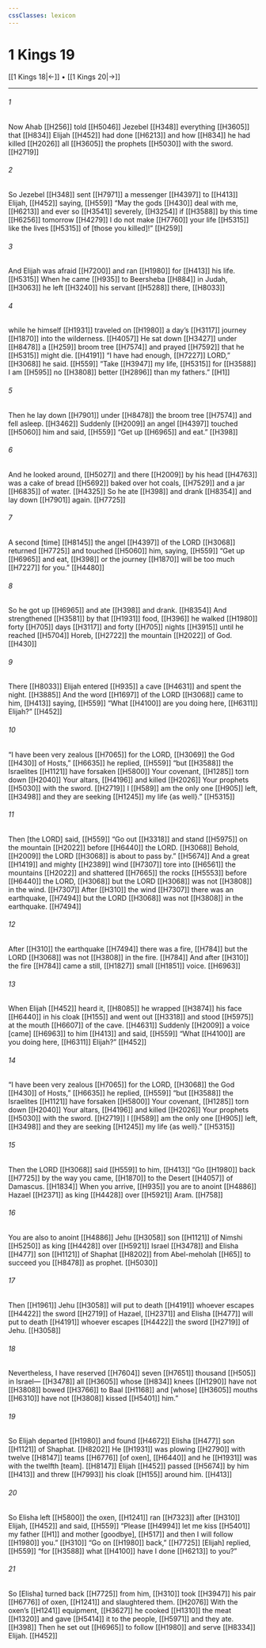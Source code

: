 ```yaml
---
cssClasses: lexicon
---
```


# 1 Kings 19

[[1 Kings 18|←]] • [[1 Kings 20|→]]

---

###### 1
Now Ahab [[H256]] told [[H5046]] Jezebel [[H348]] everything [[H3605]] that [[H834]] Elijah [[H452]] had done [[H6213]] and how [[H834]] he had killed [[H2026]] all [[H3605]] the prophets [[H5030]] with the sword. [[H2719]]

###### 2
So Jezebel [[H348]] sent [[H7971]] a messenger [[H4397]] to [[H413]] Elijah, [[H452]] saying, [[H559]] “May the gods [[H430]] deal with me, [[H6213]] and ever so [[H3541]] severely, [[H3254]] if [[H3588]] by this time [[H6256]] tomorrow [[H4279]] I do not make [[H7760]] your life [[H5315]] like the lives [[H5315]] of [those you killed]!” [[H259]]

###### 3
And Elijah was afraid [[H7200]] and ran [[H1980]] for [[H413]] his life. [[H5315]] When he came [[H935]] to Beersheba [[H884]] in Judah, [[H3063]] he left [[H3240]] his servant [[H5288]] there, [[H8033]]

###### 4
while he himself [[H1931]] traveled on [[H1980]] a day’s [[H3117]] journey [[H1870]] into the wilderness. [[H4057]] He sat down [[H3427]] under [[H8478]] a [[H259]] broom tree [[H7574]] and prayed [[H7592]] that he [[H5315]] might die. [[H4191]] “I have had enough, [[H7227]] LORD,” [[H3068]] he said. [[H559]] “Take [[H3947]] my life, [[H5315]] for [[H3588]] I am [[H595]] no [[H3808]] better [[H2896]] than my fathers.” [[H1]]

###### 5
Then he lay down [[H7901]] under [[H8478]] the broom tree [[H7574]] and fell asleep. [[H3462]] Suddenly [[H2009]] an angel [[H4397]] touched [[H5060]] him  and said, [[H559]] “Get up [[H6965]] and eat.” [[H398]]

###### 6
And he looked around, [[H5027]] and there [[H2009]] by his head [[H4763]] was a cake of bread [[H5692]] baked over hot coals, [[H7529]] and a jar [[H6835]] of water. [[H4325]] So he ate [[H398]] and drank [[H8354]] and lay down [[H7901]] again. [[H7725]]

###### 7
A second [time] [[H8145]] the angel [[H4397]] of the LORD [[H3068]] returned [[H7725]] and touched [[H5060]] him,  saying, [[H559]] “Get up [[H6965]] and eat, [[H398]] or the journey [[H1870]] will be too much [[H7227]] for you.” [[H4480]]

###### 8
So he got up [[H6965]] and ate [[H398]] and drank. [[H8354]] And strengthened [[H3581]] by that [[H1931]] food, [[H396]] he walked [[H1980]] forty [[H705]] days [[H3117]] and forty [[H705]] nights [[H3915]] until he reached [[H5704]] Horeb, [[H2722]] the mountain [[H2022]] of God. [[H430]]

###### 9
There [[H8033]] Elijah entered [[H935]] a cave [[H4631]] and spent the night. [[H3885]] And the word [[H1697]] of the LORD [[H3068]] came to him, [[H413]] saying, [[H559]] “What [[H4100]] are you doing here, [[H6311]] Elijah?” [[H452]]

###### 10
“I have been very zealous [[H7065]] for the LORD, [[H3069]] the God [[H430]] of Hosts,” [[H6635]] he replied, [[H559]] “but [[H3588]] the Israelites [[H1121]] have forsaken [[H5800]] Your covenant, [[H1285]] torn down [[H2040]] Your altars, [[H4196]] and killed [[H2026]] Your prophets [[H5030]] with the sword. [[H2719]] I [[H589]] am the only one [[H905]] left, [[H3498]] and they are seeking [[H1245]] my life {as well}.” [[H5315]]

###### 11
Then [the LORD] said, [[H559]] “Go out [[H3318]] and stand [[H5975]] on the mountain [[H2022]] before [[H6440]] the LORD. [[H3068]] Behold, [[H2009]] the LORD [[H3068]] is about to pass by.” [[H5674]] And a great [[H1419]] and mighty [[H2389]] wind [[H7307]] tore into [[H6561]] the mountains [[H2022]] and shattered [[H7665]] the rocks [[H5553]] before [[H6440]] the LORD, [[H3068]] but the LORD [[H3068]] was not [[H3808]] in the wind. [[H7307]] After [[H310]] the wind [[H7307]] there was an earthquake, [[H7494]] but the LORD [[H3068]] was not [[H3808]] in the earthquake. [[H7494]]

###### 12
After [[H310]] the earthquake [[H7494]] there was a fire, [[H784]] but the LORD [[H3068]] was not [[H3808]] in the fire. [[H784]] And after [[H310]] the fire [[H784]] came a still, [[H1827]] small [[H1851]] voice. [[H6963]]

###### 13
When Elijah [[H452]] heard it, [[H8085]] he wrapped [[H3874]] his face [[H6440]] in his cloak [[H155]] and went out [[H3318]] and stood [[H5975]] at the mouth [[H6607]] of the cave. [[H4631]] Suddenly [[H2009]] a voice [came] [[H6963]] to him [[H413]] and said, [[H559]] “What [[H4100]] are you doing here, [[H6311]] Elijah?” [[H452]]

###### 14
“I have been very zealous [[H7065]] for the LORD, [[H3068]] the God [[H430]] of Hosts,” [[H6635]] he replied, [[H559]] “but [[H3588]] the Israelites [[H1121]] have forsaken [[H5800]] Your covenant, [[H1285]] torn down [[H2040]] Your altars, [[H4196]] and killed [[H2026]] Your prophets [[H5030]] with the sword. [[H2719]] I [[H589]] am the only one [[H905]] left, [[H3498]] and they are seeking [[H1245]] my life {as well}.” [[H5315]]

###### 15
Then the LORD [[H3068]] said [[H559]] to him, [[H413]] “Go [[H1980]] back [[H7725]] by the way you came, [[H1870]] to the Desert [[H4057]] of Damascus. [[H1834]] When you arrive, [[H935]] you are to anoint [[H4886]] Hazael [[H2371]] as king [[H4428]] over [[H5921]] Aram. [[H758]]

###### 16
You are also to anoint [[H4886]] Jehu [[H3058]] son [[H1121]] of Nimshi [[H5250]] as king [[H4428]] over [[H5921]] Israel [[H3478]] and Elisha [[H477]] son [[H1121]] of Shaphat [[H8202]] from Abel-meholah [[H65]] to succeed you [[H8478]] as prophet. [[H5030]]

###### 17
Then [[H1961]] Jehu [[H3058]] will put to death [[H4191]] whoever escapes [[H4422]] the sword [[H2719]] of Hazael, [[H2371]] and Elisha [[H477]] will put to death [[H4191]] whoever escapes [[H4422]] the sword [[H2719]] of Jehu. [[H3058]]

###### 18
Nevertheless, I have reserved [[H7604]] seven [[H7651]] thousand [[H505]] in Israel— [[H3478]] all [[H3605]] whose [[H834]] knees [[H1290]] have not [[H3808]] bowed [[H3766]] to Baal [[H1168]] and [whose] [[H3605]] mouths [[H6310]] have not [[H3808]] kissed [[H5401]] him.” 

###### 19
So Elijah departed [[H1980]] and found [[H4672]] Elisha [[H477]] son [[H1121]] of Shaphat. [[H8202]] He [[H1931]] was plowing [[H2790]] with twelve [[H8147]] teams [[H6776]] [of oxen], [[H6440]] and he [[H1931]] was with the twelfth [team]. [[H8147]] Elijah [[H452]] passed [[H5674]] by him [[H413]] and threw [[H7993]] his cloak [[H155]] around him. [[H413]]

###### 20
So Elisha left [[H5800]] the oxen, [[H1241]] ran [[H7323]] after [[H310]] Elijah, [[H452]] and said, [[H559]] “Please [[H4994]] let me kiss [[H5401]] my father [[H1]] and mother [goodbye], [[H517]] and then I will follow [[H1980]] you.” [[H310]] “Go on [[H1980]] back,” [[H7725]] [Elijah] replied, [[H559]] “for [[H3588]] what [[H4100]] have I done [[H6213]] to you?” 

###### 21
So [Elisha] turned back [[H7725]] from him, [[H310]] took [[H3947]] his pair [[H6776]] of oxen, [[H1241]] and slaughtered them. [[H2076]] With the oxen’s [[H1241]] equipment, [[H3627]] he cooked [[H1310]] the meat [[H1320]] and gave [[H5414]] it to the people, [[H5971]] and they ate. [[H398]] Then he set out [[H6965]] to follow [[H1980]] and serve [[H8334]] Elijah. [[H452]]

